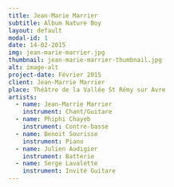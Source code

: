 ```yaml
---
title: Jean-Marie Marrier
subtitle: Album Nature Boy
layout: default
modal-id: 1
date: 14-02-2015
img: jean-marie-marrier.jpg
thumbnail: jean-marie-marrier-thumbnail.jpg
alt: image-alt
project-date: Février 2015
client: Jean-Marrie Marrier
place: Théâtre de la Vallée St Rémy sur Avre
artists:
  - name: Jean-Marrie Marrier
    instrument: Chant/Guitare
  - name: Phiphi Chayeb
    instrument: Contre-basse
  - name: Benoit Sourisse
    instrument: Piano
  - name: Julien Audigier
    instrument: Batterie
  - name: Serge Lavalette
    instrument: Invité Guitare
---
```

